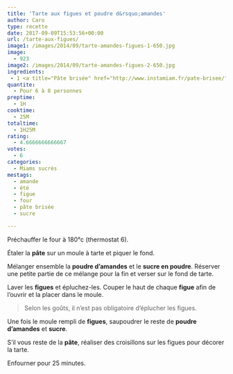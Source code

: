 ```yaml
---
title: 'Tarte aux figues et poudre d&rsquo;amandes'
author: Caro
type: recette
date: 2017-09-09T15:53:56+00:00
url: /tarte-aux-figues/
image1: /images/2014/09/tarte-amandes-figues-1-650.jpg
image:
  - 923
image2: /images/2014/09/tarte-amandes-figues-2-650.jpg
ingredients:
 - 1 <a title="Pâte brisée" href="http://www.instamiam.fr/pate-brisee/">pâte brisée</a> - 20 à 30 figues fraîches, selon la taille - 70 g de sucre en poudre (roux de préférence) - 70 g de poudre d'amandes
quantite:
  - Pour 6 à 8 personnes
preptime:
  - 1H
cooktime:
  - 25M
totaltime:
  - 1H25M
rating:
  - 4.6666666666667
votes:
  - 6
categories:
  - Miams sucrés
mestags:
  - amande
  - été
  - figue
  - four
  - pâte brisée
  - sucre

---
```

Préchauffer le four à 180°c (thermostat 6).

Étaler la **pâte** sur un moule à tarte et piquer le fond.

Mélanger ensemble la **poudre d&rsquo;amandes** et le **sucre en poudre**. Réserver une petite partie de ce mélange pour la fin et verser sur le fond de tarte.

Laver les **figues** et épluchez-les. Couper le haut de chaque **figue** afin de l&rsquo;ouvrir et la placer dans le moule.

> Selon les goûts, il n&rsquo;est pas obligatoire d&rsquo;éplucher les figues.

Une fois le moule rempli de **figues**, saupoudrer le reste de **poudre d&rsquo;amandes** et **sucre**.

S&rsquo;il vous reste de la **pâte**, réaliser des croisillons sur les figues pour décorer la tarte.

Enfourner pour 25 minutes.